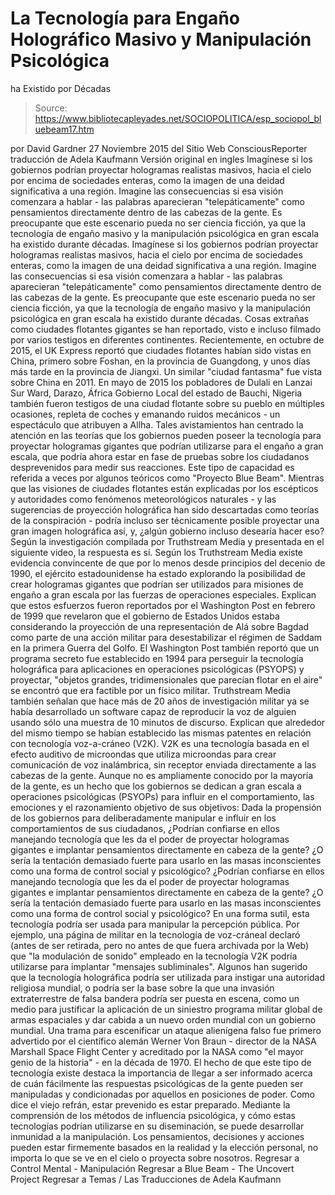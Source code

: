 # La Tecnología para Engaño Holográfico Masivo y Manipulación Psicológica 
ha Existido por Décadas

> Source: https://www.bibliotecapleyades.net/SOCIOPOLITICA/esp_sociopol_bluebeam17.htm

por David Gardner 27 Noviembre 2015 del Sitio Web ConsciousReporter
traducción de Adela Kaufmann Versión original en ingles
Imagínese si los gobiernos podrían proyectar hologramas realistas masivos, hacia el cielo por encima de sociedades enteras, como la imagen de una deidad significativa a una región. Imagine las consecuencias si esa visión comenzara a hablar - las palabras aparecieran "telepáticamente" como pensamientos directamente dentro de las cabezas de la gente. Es preocupante que este escenario pueda no ser ciencia ficción, ya que la tecnología de engaño masivo y la manipulación psicológica en gran escala ha existido durante décadas.
Imagínese si los gobiernos podrían proyectar hologramas realistas masivos, hacia el cielo por encima de sociedades enteras, como la imagen de una deidad significativa a una región.
Imagine las consecuencias si esa visión comenzara a hablar - las palabras aparecieran "telepáticamente" como pensamientos directamente dentro de las cabezas de la gente.
Es preocupante que este escenario pueda no ser ciencia ficción, ya que la tecnología de engaño masivo y la manipulación psicológica en gran escala ha existido durante décadas.
Cosas extrañas como ciudades flotantes gigantes se han reportado, visto e incluso filmado por varios testigos en diferentes continentes.
Recientemente, en octubre de 2015, el UK Express reportó que ciudades flotantes habían sido vistas en China, primero sobre Foshan, en la provincia de Guangdong, y unos días más tarde en la provincia de Jiangxi.
Un similar "ciudad fantasma" fue vista sobre China en 2011.
En mayo de 2015 los pobladores de Dulali en Lanzai Sur Ward, Darazo, África Gobierno Local del estado de Bauchi, Nigeria también fueron testigos de una ciudad flotante sobre su pueblo en múltiples ocasiones, repleta de coches y emanando ruidos mecánicos - un espectáculo que atribuyen a Allha.
Tales avistamientos han centrado la atención en las teorías que los gobiernos pueden poseer la tecnología para proyectar hologramas gigantes que podrían utilizarse para el engaño a gran escala, que podría ahora estar en fase de pruebas sobre los ciudadanos desprevenidos para medir sus reacciones.
Este tipo de capacidad es referida a veces por algunos teóricos como "Proyecto Blue Beam".
Mientras que las visiones de ciudades flotantes están explicadas por los escépticos y autoridades como fenómenos meteorológicos naturales - y las sugerencias de proyección holográfica han sido descartadas como teorías de la conspiración - podría incluso ser técnicamente posible proyectar una gran imagen holográfica así, y, ¿algún gobierno incluso desearía hacer eso?
Según la investigación compilada por Truthstream Media y presentada en el siguiente video, la respuesta es sí.
Según los Truthstream Media existe evidencia convincente de que por lo menos desde principios del decenio de 1990, el ejército estadounidense ha estado explorando la posibilidad de crear hologramas gigantes que podrían ser utilizados para misiones de engaño a gran escala por las fuerzas de operaciones especiales.
Explican que estos esfuerzos fueron reportados por el Washington Post en febrero de 1999 que revelaron que el gobierno de Estados Unidos estaba considerando la proyección de una representación de Alá sobre Bagdad como parte de una acción militar para desestabilizar el régimen de Saddam en la primera Guerra del Golfo.
El Washington Post también reportó que un programa secreto fue establecido en 1994 para perseguir la tecnología holográfica para aplicaciones en operaciones psicológicas (PSYOPS) y proyectar,
"objetos grandes, tridimensionales que parecían flotar en el aire" se encontró que era factible por un físico militar.
Truthstream Media también señalan que hace más de 20 años de investigación militar ya se había desarrollado un software capaz de reproducir la voz de alguien usando sólo una muestra de 10 minutos de discurso.
Explican que alrededor del mismo tiempo se habían establecido las mismas patentes en relación con tecnología voz-a-cráneo (V2K).
V2K es una tecnología basada en el efecto auditivo de microondas que utiliza microondas para crear comunicación de voz inalámbrica, sin receptor enviada directamente a las cabezas de la gente.
Aunque no es ampliamente conocido por la mayoría de la gente, es un hecho que los gobiernos se dedican a gran escala a operaciones psicológicas (PSYOPs) para influir en el comportamiento, las emociones y el razonamiento objetivo de sus objetivos:
Dada la propensión de los gobiernos para deliberadamente manipular e influir en los comportamientos de sus ciudadanos,
¿Podrían confiarse en ellos manejando tecnología que les da el poder de proyectar hologramas gigantes e implantar pensamientos directamente en cabeza de la gente? ¿O sería la tentación demasiado fuerte para usarlo en las masas inconscientes como una forma de control social y psicológico?
¿Podrían confiarse en ellos manejando tecnología que les da el poder de proyectar hologramas gigantes e implantar pensamientos directamente en cabeza de la gente?
¿O sería la tentación demasiado fuerte para usarlo en las masas inconscientes como una forma de control social y psicológico?
En una forma sutil, esta tecnología podría ser usada para manipular la percepción pública.
Por ejemplo, una página de militar en la tecnología de voz-cráneal declaró (antes de ser retirada, pero no antes de que fuera archivada por la Web) que "la modulación de sonido" empleado en la tecnología V2K podría utilizarse para implantar "mensajes subliminales".
Algunos han sugerido que la tecnología holográfica podría ser utilizada para instigar una autoridad religiosa mundial, o podría ser la base sobre la que una invasión extraterrestre de falsa bandera podría ser puesta en escena, como un medio para justificar la aplicación de un siniestro programa militar global de armas espaciales y dar cabida a un nuevo orden mundial con un gobierno mundial.
Una trama para escenificar un ataque alienígena falso fue primero advertido por el científico alemán Werner Von Braun - director de la NASA Marshall Space Flight Center y acreditado por la NASA como "el mayor genio de la historia" - en la década de 1970.
El hecho de que este tipo de tecnología existe destaca la importancia de llegar a ser informado acerca de cuán fácilmente las respuestas psicológicas de la gente pueden ser manipuladas y condicionadas por aquellos en posiciones de poder.
Como dice el viejo refrán,
estar prevenido es estar preparado.
Mediante la comprensión de los métodos de influencia psicológica, y cómo estas tecnologías podrían utilizarse en su diseminación, se puede desarrollar inmunidad a la manipulación.
Los pensamientos, decisiones y acciones pueden estar firmemente basados en la realidad y la elección personal, no importa lo que se ve en el cielo o proyecta sobre nosotros.
Regresar a Control Mental - Manipulación
Regresar a Blue Beam - The Uncovert Project
Regresar a Temas / Las Traducciones de Adela Kaufmann
